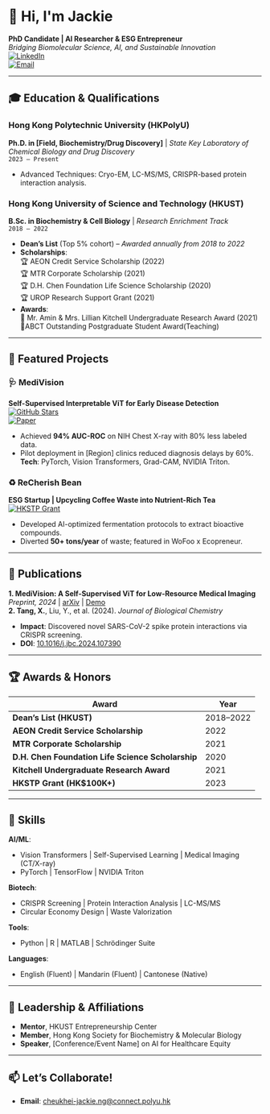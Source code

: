 # 👋 Hi, I'm Jackie
**PhD Candidate | AI Researcher & ESG Entrepreneur**  
*Bridging Biomolecular Science, AI, and Sustainable Innovation*  
[![LinkedIn](https://img.shields.io/badge/LinkedIn-Connect-blue?logo=linkedin)](https://linkedin.com/in/yourprofile)  
[![Email](https://img.shields.io/badge/📧-Email%20Me-red)](mailto:your.email@domain.com)  

---

## 🎓 Education & Qualifications  

### **Hong Kong Polytechnic University (HKPolyU)**  
**Ph.D. in [Field, Biochemistry/Drug Discovery]** | *State Key Laboratory of Chemical Biology and Drug Discovery*  
`2023 – Present`  
- Advanced Techniques: Cryo-EM, LC-MS/MS, CRISPR-based protein interaction analysis.  

### **Hong Kong University of Science and Technology (HKUST)**  
**B.Sc. in Biochemistry & Cell Biology** | *Research Enrichment Track*  
`2018 – 2022`  
- **Dean’s List** (Top 5% cohort) – *Awarded annually from 2018 to 2022*  
- **Scholarships**:  
  🏆 AEON Credit Service Scholarship (2022)  
  🏆 MTR Corporate Scholarship (2021)  
  🏆 D.H. Chen Foundation Life Science Scholarship (2020)  
  🏆 UROP Research Support Grant (2021)  
- **Awards**:  
  🔬 Mr. Amin & Mrs. Lillian Kitchell Undergraduate Research Award (2021)  
  🔬ABCT Outstanding Postgraduate Student Award(Teaching)
---

## 🚀 Featured Projects  

### 🩺 **MediVision**  
**Self-Supervised Interpretable ViT for Early Disease Detection**  
[![GitHub Stars](https://img.shields.io/github/stars/yourusername/medivision?style=social)](https://github.com/yourusername/medivision)  
[![Paper](https://img.shields.io/badge/📄-Preprint-orange)](https://arxiv.org/yourlink)  
- Achieved **94% AUC-ROC** on NIH Chest X-ray with 80% less labeled data.  
- Pilot deployment in [Region] clinics reduced diagnosis delays by 60%.  
**Tech**: PyTorch, Vision Transformers, Grad-CAM, NVIDIA Triton.  

### ♻️ **ReCherish Bean**  
**ESG Startup | Upcycling Coffee Waste into Nutrient-Rich Tea**  
[![HKSTP Grant](https://img.shields.io/badge/🏆-HKSTP%20Grant%20(100k)-brightgreen)](https://yourcompanylink.com)  
- Developed AI-optimized fermentation protocols to extract bioactive compounds.  
- Diverted **50+ tons/year** of waste; featured in WoFoo x Ecopreneur.  

---

## 📜 Publications  
**1. MediVision: A Self-Supervised ViT for Low-Resource Medical Imaging**  
*Preprint, 2024* | [arXiv](https://arxiv.org/yourlink) | [Demo](https://colab.research.google.com/yourlink)  
**2. Tang, X.**, Liu, Y., et al. (2024). *Journal of Biological Chemistry*  
- **Impact**: Discovered novel SARS-CoV-2 spike protein interactions via CRISPR screening.  
- **DOI**: [10.1016/j.jbc.2024.107390](https://doi.org/10.1016/j.jbc.2024.107390)  

---

## 🏆 Awards & Honors  
| Award | Year |  
|-------|------|  
| **Dean’s List (HKUST)** | 2018–2022 |  
| **AEON Credit Service Scholarship** | 2022 |  
| **MTR Corporate Scholarship** | 2021 |  
| **D.H. Chen Foundation Life Science Scholarship** | 2020 |  
| **Kitchell Undergraduate Research Award** | 2021 |  
| **HKSTP Grant (HK$100K+)** | 2023 |  

---

## 🔧 Skills  
**AI/ML**:  
- Vision Transformers | Self-Supervised Learning | Medical Imaging (CT/X-ray)  
- PyTorch | TensorFlow | NVIDIA Triton  

**Biotech**:  
- CRISPR Screening | Protein Interaction Analysis | LC-MS/MS  
- Circular Economy Design | Waste Valorization  

**Tools**:  
- Python | R | MATLAB | Schrödinger Suite  

**Languages**:  
- English (Fluent) | Mandarin (Fluent) | Cantonese (Native)  

---

## 🌟 Leadership & Affiliations  
- **Mentor**, HKUST Entrepreneurship Center  
- **Member**, Hong Kong Society for Biochemistry & Molecular Biology  
- **Speaker**, [Conference/Event Name] on AI for Healthcare Equity  

---

## 📫 Let’s Collaborate!  
- **Email**: [cheukhei-jackie.ng@connect.polyu.hk](cheukhei-jackie.ng@connect.polyu.hk)  
